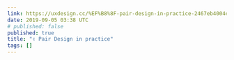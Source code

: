 ```yaml
---
link: https://uxdesign.cc/%EF%B8%8F-pair-design-in-practice-2467eb4004e7
date: 2019-09-05 03:38 UTC
# published: false
published: true
title: "✌️ Pair Design in practice"
tags: []
---
```



